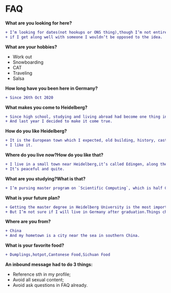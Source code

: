 # FAQ


**What are you looking for here?**

```diff
+ I’m looking for dates(not hookups or ONS thing),though I’m not entirely focused on having a relationship
+ if I get along well with someone I wouldn’t be opposed to the idea.
```


**What are your hobbies?**
- Work out
- Snowboarding
- CAT
- Traveling
- Salsa

**How long have you been here in Germany?**
```diff
+ Since 26th Oct 2020
```

**What makes you come to Heidelberg?**
```diff
+ Since high school, studying and living abroad had become one thing in my to do list.
+ And last year I decided to make it come true.
```

**How do you like Heidelberg?**
```diff
+ It is the European town which I expected, old building, history, castle, surrounded by the river and mountain.
+ I like it.
```

**Where do you live now?How do you like that?**
```diff
+ I live in a small town near Heidelberg,it’s called Edingen, along the Neckar river.
+ It’s peaceful and quite.
```

**What are you studying?What is that?**
```diff
+ I’m pursing master program on `Scientific Computing`, which is half CS, half Math.
```

**What is your future plan?**
```diff
+ Getting the master degree in Heidelberg University is the most important thing for me currently.
+ But I’m not sure if I will live in Germany after graduation.Things change a lot in 2~3 years.
```

**Where are you from?**
```diff
+ China
+ And my hometown is a city near the sea in southern China.
```

**What is your favorite food?**
```diff
+ Dumplings,hotpot,Cantonese Food,Sichuan Food
```

**An inbound message had to do 3 things:**
- Reference sth in my profile;
- Avoid all sexual content;
- Avoid ask questions in FAQ already.
